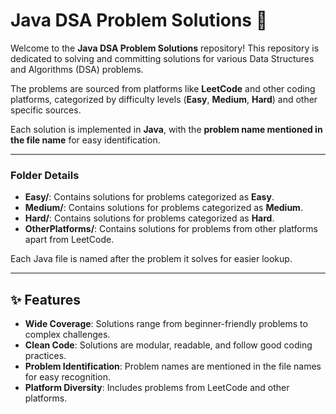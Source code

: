 # Java DSA Problem Solutions 🚀  

Welcome to the **Java DSA Problem Solutions** repository! This repository is dedicated to solving and committing solutions for various Data Structures and Algorithms (DSA) problems.  

The problems are sourced from platforms like **LeetCode** and other coding platforms, categorized by difficulty levels (**Easy**, **Medium**, **Hard**) and other specific sources.  

Each solution is implemented in **Java**, with the **problem name mentioned in the file name** for easy identification.  

---

### Folder Details  

- **Easy/**: Contains solutions for problems categorized as **Easy**.  
- **Medium/**: Contains solutions for problems categorized as **Medium**.  
- **Hard/**: Contains solutions for problems categorized as **Hard**.  
- **OtherPlatforms/**: Contains solutions for problems from other platforms apart from LeetCode. 

Each Java file is named after the problem it solves for easier lookup.  

---

## ✨ Features  

- **Wide Coverage**: Solutions range from beginner-friendly problems to complex challenges.  
- **Clean Code**: Solutions are modular, readable, and follow good coding practices.  
- **Problem Identification**: Problem names are mentioned in the file names for easy recognition.  
- **Platform Diversity**: Includes problems from LeetCode and other platforms.  






